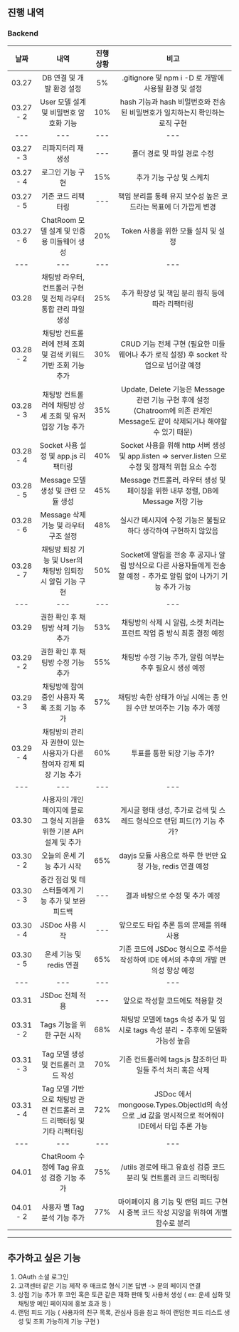 ## 진행 내역

### Backend

|날짜|내역|진행 상황|비고|
|:---:|:---:|:---:|:---:|
|03.27|DB 연결 및 개발 환경 설정|5%|.gitignore 및 npm i -D 로 개발에 사용될 환경 및 설정|
|03.27 - 2|User 모델 설계 및 비밀번호 암호화 기능|10%|hash 기능과 hash 비밀번호와 전송된 비밀번호가 일치하는지 확인하는 로직 구현|
|---|---|---|---|
|03.27 - 3|리파지터리 재생성|---|폴더 경로 및 파일 경로 수정|
|03.27 - 4|로그인 기능 구현|15%|추가 기능 구상 및 스케치| 
|03.27 - 5|기존 코드 리팩터링|---|책임 분리를 통해 유지 보수성 높은 코드라는 목표에 더 가깝게 변경|
|03.27 - 6|ChatRoom 모델 설계 및 인증용 미들웨어 생성|20%|Token 사용을 위한 모듈 설치 및 설정|
|---|---|---|---|
|03.28|채팅방 라우터, 컨트롤러 구현 및 전체 라우터 통합 관리 파일 생성|25%|추가 확장성 및 책임 분리 원칙 등에 따라 리팩터링|
|03.28 - 2|채팅방 컨트롤러에 전체 조회 및 검색 키워드 기반 조회 기능 추가|30%|CRUD 기능 전체 구현 (필요한 미들웨어나 추가 로직 설정) 후 socket 작업으로 넘어갈 예정|
|03.28 - 3|채팅방 컨트롤러에 채팅방 상세 조회 및 유저 입장 기능 추가|35%|Update, Delete 기능은 Message 관련 기능 구현 후에 설정 (Chatroom에 의존 관계인 Message도 같이 삭제되거나 해야할 수 있기 때문)|
|03.28 - 4|Socket 사용 설정 및 app.js 리팩터링|40%|Socket 사용을 위해 http 서버 생성 및 app.listen => server.listen 으로 수정 및 잠재적 위협 요소 수정|
|03.28 - 5|Message 모델 생성 및 관련 모듈 생성|45%|Message 컨트롤러, 라우터 생성 및 페이징을 위한 내부 정렬, DB에 Message 저장 기능|
|03.28 - 6|Message 삭제 기능 및 라우터 구조 설정|48%|실시간 메시지에 수정 기능은 불필요하다 생각하여 구현하지 않았음| 
|03.28 - 7|채팅방 퇴장 기능 및 User의 채팅방 입퇴장 시 알림 기능 구현|50%|Socket에 알림을 전송 후 공지나 알림 방식으로 다른 사용자들에게 전송할 예정 - 추가로 알림 없이 나가기 기능 추가 가능|
|---|---|---|---|
|03.29|권한 확인 후 채팅방 삭제 기능 추가|53%|채팅방의 삭제 시 알림, 소켓 처리는 프런트 작업 중 방식 최종 결정 예정|
|03.29 - 2|권한 확인 후 채팅방 수정 기능 추가|55%|채팅방 수정 기능 추가, 알림 여부는 추후 필요시 생성 예정|
|03.29 - 3|채팅방에 참여중인 사용자 목록 조회 기능 추가|57%|채팅방 속한 상태가 아닐 시에는 총 인원 수만 보여주는 기능 추가 예정|
|03.29 - 4|채팅방의 관리자 권한이 있는 사용자가 다른 참여자 강제 퇴장 기능 추가|60%|투표를 통한 퇴장 기능 추가?|
|---|---|---|---|
|03.30|사용자의 개인 페이지에 블로그 형식 지원을 위한 기본 API 설계 및 추가|63%|게시글 형태 생성, 추가로 검색 및 스레드 형식으로 랜덤 피드(?) 기능 추가?|
|03.30 - 2|오늘의 운세 기능 추가 시작|65%|dayjs 모듈 사용으로 하루 한 번만 요청 가능, redis 연결 예정|
|03.30 - 3|중간 점검 및 테스터들에게 기능 추가 및 보완 피드백|---|결과 바탕으로 수정 및 추가 예정|
|03.30 - 4|JSDoc 사용 시작|---|앞으로도 타입 추론 등의 문제를 위해 사용|
|03.30 - 5|운세 기능 및 redis 연결|65%|기존 코드에 JSDoc 형식으로 주석을 작성하여 IDE 에서의 추후의 개발 편의성 향상 예정|
|---|---|---|---|
|03.31|JSDoc 전체 적용|---|앞으로 작성할 코드에도 적용할 것|
|03.31 - 2|Tags 기능을 위한 구현 시작|68%|채팅방 모델에 tags 속성 추가 및 임시로 tags 속성 분리 - 추후에 모델화 가능성 높음|
|03.31 - 3|Tag 모델 생성 및 컨트롤러 코드 작성|70%|기존 컨트롤러에 tags.js 참조하던 파일들 주석 처리 혹은 삭제|
|03.31 - 4|Tag 모델 기반으로 채팅방 관련 컨트롤러 코드 리팩터링 및 기타 리팩터링|72%|JSDoc 에서 mongoose.Types.ObjectId의 속성으로 _id 값을 명시적으로 적어줘야 IDE에서 타입 추론 가능|
|---|---|---|---|
|04.01|ChatRoom 수정에 Tag 유효성 검증 기능 추가|75%|/utils 경로에 태그 유효성 검증 코드 분리 및 컨트롤러 코드 리팩터링|
|04.01 - 2|사용자 별 Tag 분석 기능 추가|77%|마이페이지 용 기능 및 랜덤 피드 구현 시 중복 코드 작성 지양을 위하여 개별 함수로 분리|



---

## 추가하고 싶은 기능
1. OAuth 소셜 로그인
2. 고객센터 같은 기능 제작 후 매크로 형식 기본 답변 -> 문의 페이지 연결
3. 상점 기능 추가 후 코인 혹은 토큰 같은 재화 판매 및 사용처 생성 ( ex: 운세 심화 및 채팅방 메인 페이지에 홍보 효과 등 )
4. 랜덤 피드 기능 ( 사용자의 친구 목록, 관심사 등을 참고 하여 랜덤한 피드 리스트 생성 및 조회 가능하게 기능 구현 )



